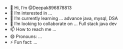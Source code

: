 - 👋 Hi, I’m @Deepak896878813
- 👀 I’m interested in ... 
- 🌱 I’m currently learning ... advance java, mysql, DSA
- 💞️ I’m looking to collaborate on ... Full stack java dev
- 📫 How to reach me ...
- 😄 Pronouns: ...
- ⚡ Fun fact: ...

<!---
Deepak896878813/Deepak896878813 is a ✨ special ✨ repository because its `README.md` (this file) appears on your GitHub profile.
You can click the Preview link to take a look at your changes.
--->
